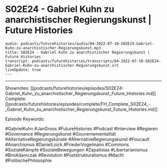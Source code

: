 # S02E24 - Gabriel Kuhn zu anarchistischer Regierungskunst | Future Histories

```audio-note
audio: podcasts/futurehistories/audio/84-2022-07-10-S02E24-Gabriel-Kuhn-zu-anarchistischer-Regierungskunst.mp3
title: S02E24 - Gabriel Kuhn zu anarchistischer Regierungskunst | Future Histories
transcript: podcasts/futurehistories/transcripts/84-2022-07-10-S02E24-Gabriel-Kuhn-zu-anarchistischer-Regierungskunst.srt
liveUpdate: true
---

```
---

Shownotes: [[podcasts/futurehistories/episodes/S02E24-Gabriel_Kuhn_zu_anarchistischer_Regierungskunst_Future_Histories.md]]
Complete: [[podcasts/futurehistories/episodes/complete/FH_Complete_S02E24_-_Gabriel_Kuhn_zu_anarchistischer_Regierungskunst_Future_Histories.md]]


Episode Keywords:

#GabrielKuhn #JanGroos #FutureHistories #Podcast #Interview #Regieren #Governance #Regierungskunst #Gouvernementalität #AlternativeRegierungskünste #AlternativeRegierungskunst #Foucault #Anarchismus #DanielLoick #FriederVogelmann #Commons #SozialeKämpfe #SozialeBewegungen #Zapatistas #Libertarianismus #BiniAdamczak #Revolution #Poststrukturalismus #Macht #PolitischePhilosophie
